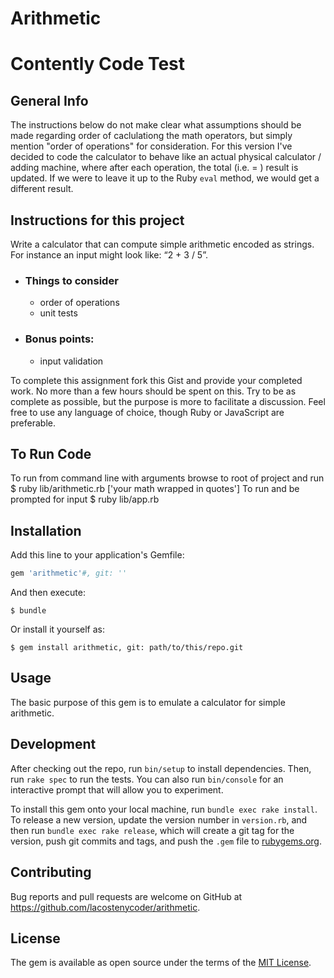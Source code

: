 # Arithmetic

# Contently Code Test

## General Info
The instructions below do not make clear what assumptions should be made regarding order of caclulationg the math operators, but simply mention "order of operations" for consideration.  For this version I've decided to code the calculator to behave like an actual physical calculator / adding machine, where after each operation, the total (i.e. = ) result is updated.  If we were to leave it up to the Ruby ```eval``` method, we would get a different result.

## Instructions for this project
Write a calculator that can compute simple arithmetic encoded as strings. For instance an input might look like: “2 + 3 / 5”.

* ### Things to consider
	- order of operations
	- unit tests

* ### Bonus points:
 	- input validation


To complete this assignment fork this Gist and provide your completed work. No more than a few hours should be spent on this. Try to be as complete as possible, but the purpose is more to facilitate a discussion. Feel free to use any language of choice, though Ruby or JavaScript are preferable.


## To Run Code
To run from command line with arguments browse to root of project and run
		$ ruby lib/arithmetic.rb ['your math wrapped in quotes']
To run and be prompted for input
		$ ruby lib/app.rb

## Installation

Add this line to your application's Gemfile:

```ruby
gem 'arithmetic'#, git: ''
```

And then execute:

    $ bundle

Or install it yourself as:

    $ gem install arithmetic, git: path/to/this/repo.git

## Usage

The basic purpose of this gem is to emulate a calculator for simple arithmetic.

## Development

After checking out the repo, run `bin/setup` to install dependencies. Then, run `rake spec` to run the tests. You can also run `bin/console` for an interactive prompt that will allow you to experiment.

To install this gem onto your local machine, run `bundle exec rake install`. To release a new version, update the version number in `version.rb`, and then run `bundle exec rake release`, which will create a git tag for the version, push git commits and tags, and push the `.gem` file to [rubygems.org](https://rubygems.org).

## Contributing

Bug reports and pull requests are welcome on GitHub at https://github.com/lacostenycoder/arithmetic.


## License

The gem is available as open source under the terms of the [MIT License](http://opensource.org/licenses/MIT).
